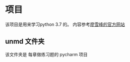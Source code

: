 # 项目
该项目是用来学习python 3.7 的。
内容参考[廖雪峰的官方网站](https://www.liaoxuefeng.com/wiki/0014316089557264a6b348958f449949df42a6d3a2e542c000/001431664106267f12e9bef7ee14cf6a8776a479bdec9b9000)

## unmd 文件夹
该文件夹是 每章做练习题的 pycharm 项目